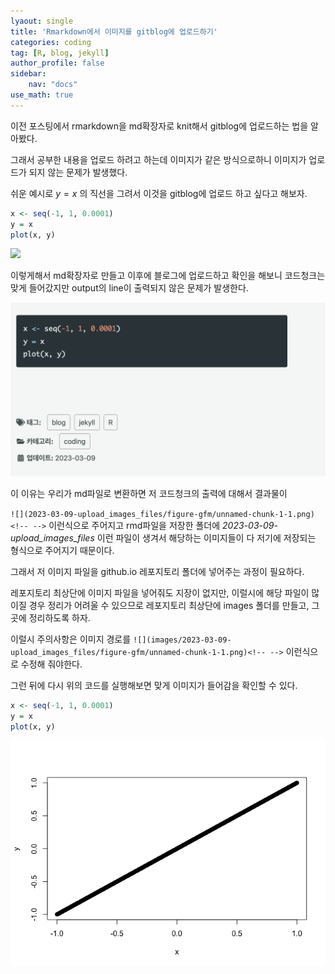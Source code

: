```yaml
---
lyaout: single
title: 'Rmarkdown에서 이미지를 gitblog에 업로드하기'
categories: coding
tag: [R, blog, jekyll]
author_profile: false
sidebar:
    nav: "docs"
use_math: true
---
```


이전 포스팅에서 rmarkdown을 md확장자로 knit해서 gitblog에 업로드하는
법을 알아봤다.

그래서 공부한 내용을 업로드 하려고 하는데 이미지가 같은 방식으로하니
이미지가 업로드가 되지 않는 문제가 발생했다.

쉬운 예시로 $y=x$ 의 직선을 그려서 이것을 gitblog에 업로드 하고 싶다고
해보자.

``` r
x <- seq(-1, 1, 0.0001)
y = x
plot(x, y)
```

![](2023-03-09-upload_images_files/figure-gfm/unnamed-chunk-1-1.png)<!-- -->

이렇게해서 md확장자로 만들고 이후에 블로그에 업로드하고 확인을 해보니
코드청크는 맞게 들어갔지만 output의 line이 출력되지 않은 문제가
발생한다.

![](/images/2023-03-09-upload_images_files/figure-gfm/plot_md.png)

이 이유는 우리가 md파일로 변환하면 저 코드청크의 출력에 대해서 결과물이

`![](2023-03-09-upload_images_files/figure-gfm/unnamed-chunk-1-1.png)<!-- -->`
이런식으로 주어지고 rmd파일을 저장한 폴더에
*2023-03-09-upload_images_files* 이런 파일이 생겨서 해당하는 이미지들이
다 저기에 저장되는 형식으로 주어지기 때문이다.

그래서 저 이미지 파일을 github.io 레포지토리 폴더에 넣어주는 과정이
필요하다.

레포지토리 최상단에 이미지 파일을 넣어줘도 지장이 없지만, 이럴시에 해당
파일이 많이질 경우 정리가 어려울 수 있으므로 레포지토리 최상단에 images
폴더를 만들고, 그곳에 정리하도록 하자.

이럴시 주의사항은 이미지 경로를
`![](images/2023-03-09-upload_images_files/figure-gfm/unnamed-chunk-1-1.png)<!-- -->`
이런식으로 수정해 줘야한다.

그런 뒤에 다시 위의 코드를 실행해보면 맞게 이미지가 들어감을 확인할 수
있다.

``` r
x <- seq(-1, 1, 0.0001)
y = x
plot(x, y)
```

![](/images/2023-03-09-upload_images_files/figure-gfm/unnamed-chunk-2-1.png)<!-- -->